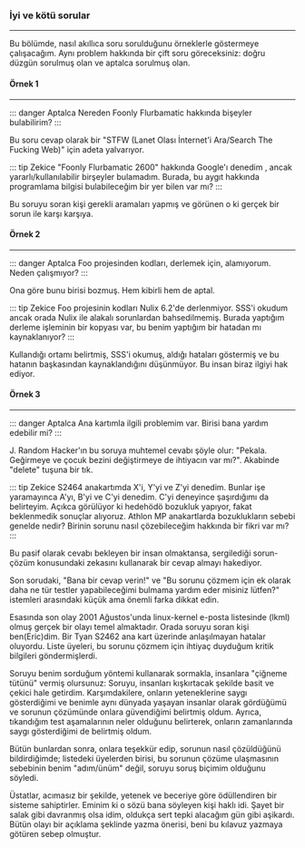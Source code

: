 ### İyi ve kötü sorular
---

Bu bölümde, nasıl akıllıca soru sorulduğunu örneklerle göstermeye çalışacağım. Aynı problem hakkında bir çift soru göreceksiniz: doğru düzgün sorulmuş olan ve aptalca sorulmuş olan.

#### Örnek 1
---

::: danger Aptalca
Nereden Foonly Flurbamatic hakkında bişeyler bulabilirim?
:::

Bu soru cevap olarak bir "STFW (Lanet Olası İnternet'i Ara/Search The Fucking Web)" için adeta yalvarıyor.

::: tip Zekice 
"Foonly Flurbamatic 2600" hakkında Google'ı denedim , ancak yararlı/kullanılabilir birşeyler bulamadım. Burada, bu aygıt hakkında programlama bilgisi bulabileceğim bir yer bilen var mı?
:::

Bu soruyu soran kişi gerekli aramaları yapmış ve görünen o ki gerçek bir sorun ile karşı karşıya.

#### Örnek 2
---

::: danger Aptalca
Foo projesinden kodları, derlemek için, alamıyorum. Neden çalışmıyor?
:::

Ona göre bunu birisi bozmuş. Hem kibirli hem de aptal.

::: tip Zekice
Foo projesinin kodları Nulix 6.2'de derlenmiyor. SSS'i okudum ancak orada Nulix ile alakalı sorunlardan bahsedilmemiş. Burada yaptığım derleme işleminin bir kopyası var, bu benim yaptığım bir hatadan mı kaynaklanıyor?
:::

Kullandığı ortamı belirtmiş, SSS'i okumuş, aldığı hataları göstermiş ve bu hatanın başkasından kaynaklandığını düşünmüyor. Bu insan biraz ilgiyi hak ediyor.

#### Örnek 3
---

::: danger Aptalca
Ana kartımla ilgili problemim var. Birisi bana yardım edebilir mi?
:::

J. Random Hacker'ın bu soruya muhtemel cevabı şöyle olur: "Pekala. Geğirmeye ve çocuk bezini değiştirmeye de ihtiyacın var mı?". Akabinde "delete" tuşuna bir tık.

::: tip Zekice
S2464 anakartımda X'i, Y'yi ve Z'yi denedim. Bunlar işe yaramayınca A'yı, B'yi ve C'yi denedim. C'yi deneyince şaşırdığımı da belirteyim. Açıkca görülüyor ki hedehödö bozukluk yapıyor, fakat beklenmedik sonuçlar alıyoruz. Athlon MP anakartlarda bozuklukların sebebi genelde nedir? Birinin sorunu nasıl çözebileceğim hakkında bir fikri var mı?
:::

Bu pasif olarak cevabı bekleyen bir insan olmaktansa, sergilediği sorun-çözüm konusundaki zekasını kullanarak bir cevap almayı hakediyor.

Son sorudaki, "Bana bir cevap verin!" ve "Bu sorunu çözmem için ek olarak daha ne tür testler yapabileceğimi bulmama yardım eder misiniz lütfen?" istemleri arasındaki küçük ama önemli farka dikkat edin.

Esasında son olay 2001 Ağustos'unda linux-kernel e-posta listesinde (lkml) olmuş gerçek bir olayı temel almaktadır. Orada soruyu soran kişi ben(Eric)dim. Bir Tyan S2462 ana kart üzerinde anlaşılmayan hatalar oluyordu. Liste üyeleri, bu sorunu çözmem için ihtiyaç duyduğum kritik bilgileri göndermişlerdi.

Soruyu benim sorduğum yöntemi kullanarak sormakla, insanlara "çiğneme tütünü" vermiş olursunuz: Soruyu, insanları kışkırtacak şekilde basit ve çekici hale getirdim. Karşımdakilere, onların yeteneklerine saygı gösterdiğimi ve benimle aynı dünyada yaşayan insanlar olarak gördüğümü ve sorunun çözümünde onlara güvendiğimi belirtmiş oldum. Ayrıca, tıkandığım test aşamalarının neler olduğunu belirterek, onların zamanlarında saygı gösterdiğimi de belirtmiş oldum.

Bütün bunlardan sonra, onlara teşekkür edip, sorunun nasıl çözüldüğünü bildirdiğimde; listedeki üyelerden birisi, bu sorunun çözüme ulaşmasının sebebinin benim "adım/ünüm" değil, soruyu soruş biçimim olduğunu söyledi.

Üstatlar, acımasız bir şekilde, yetenek ve beceriye göre ödüllendiren bir sisteme sahiptirler. Eminim ki o sözü bana söyleyen kişi haklı idi. Şayet bir salak gibi davranmış olsa idim, oldukça sert tepki alacağım gün gibi aşikardı. Bütün olayı bir açıklama şeklinde yazma önerisi, beni bu kılavuz yazmaya götüren sebep olmuştur.
